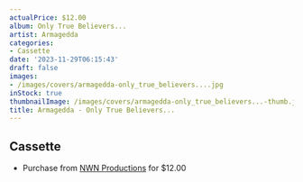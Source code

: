 ```yaml
---
actualPrice: $12.00
album: Only True Believers...
artist: Armagedda
categories:
- Cassette
date: '2023-11-29T06:15:43'
draft: false
images:
- /images/covers/armagedda-only_true_believers....jpg
inStock: true
thumbnailImage: /images/covers/armagedda-only_true_believers...-thumb.jpg
title: Armagedda - Only True Believers...
---
```


## Cassette
* Purchase from [NWN Productions](http://shop.nwnprod.com/index.php?route=product/product&path=73&product_id=11689&sort=pd.name&order=ASC) for $12.00
